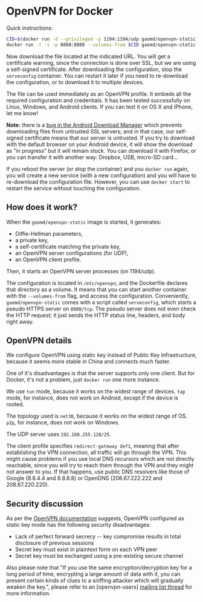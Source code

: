 # OpenVPN for Docker

Quick instructions:

```bash
CID=$(docker run -d --privileged -p 1194:1194/udp gaomd/openvpn-static)
docker run -t -i -p 8080:8080 --volumes-from $CID gaomd/openvpn-static serveconfig
```

Now download the file located at the indicated URL. You will get a
certificate warning, since the connection is done over SSL, but we are
using a self-signed certificate. After downloading the configuration,
stop the `serveconfig` container. You can restart it later if you need
to re-download the configuration, or to download it to multiple devices.

The file can be used immediately as an OpenVPN profile. It embeds all the
required configuration and credentials. It has been tested successfully on
Linux, Windows, and Android clients. If you can test it on OS X and iPhone,
let me know!

**Note:** there is a [bug in the Android Download Manager](
http://code.google.com/p/android/issues/detail?id=3492) which prevents
downloading files from untrusted SSL servers; and in that case, our
self-signed certificate means that our server is untrusted. If you
try to download with the default browser on your Android device,
it will show the download as "in progress" but it will remain stuck.
You can download it with Firefox; or you can transfer it with another
way: Dropbox, USB, micro-SD card...

If you reboot the server (or stop the container) and you `docker run`
again, you will create a new service (with a new configuration) and
you will have to re-download the configuration file. However, you can
use `docker start` to restart the service without touching the configuration.


## How does it work?

When the `gaomd/openvpn-static` image is started, it generates:

- Diffie-Hellman parameters,
- a private key,
- a self-certificate matching the private key,
- an OpenVPN server configurations (for UDP),
- an OpenVPN client profile.

Then, it starts an OpenVPN server processes (on 1194/udp).

The configuration is located in `/etc/openvpn`, and the Dockerfile
declares that directory as a volume. It means that you can start another
container with the `--volumes-from` flag, and access the configuration.
Conveniently, `gaomd/openvpn-static` comes with a script called
`serveconfig`, which starts a pseudo HTTPS server on `8080/tcp`.
The pseudo server does not even check the HTTP request; it just sends
the HTTP status line, headers, and body right away.


## OpenVPN details

We configure OpenVPN using static key instead of Public Key Infrastructure,
because it seems more stable in China and connects much faster.

One of it's disadvantages is that the server supports only one client. But
for Docker, it's not a problem, just `docker run` one more instance.

We use `tun` mode, because it works on the widest range of devices.
`tap` mode, for instance, does not work on Android, except if the device
is rooted.

The topology used is `net30`, because it works on the widest range of OS.
`p2p`, for instance, does not work on Windows.

The UDP server uses `192.168.255.128/25`.

The client profile specifies `redirect-gateway def1`, meaning that after
establishing the VPN connection, all traffic will go through the VPN.
This might cause problems if you use local DNS recursors which are not
directly reachable, since you will try to reach them through the VPN
and they might not answer to you. If that happens, use public DNS
resolvers like those of Google (8.8.4.4 and 8.8.8.8) or OpenDNS
(208.67.222.222 and 208.67.220.220).


## Security discussion

As per the [OpenVPN documentation](
http://openvpn.net/index.php/open-source/documentation/miscellaneous/78)
suggests, OpenVPN configured as static key mode has the following security
disadvantages:

- Lack of perfect forward secrecy -- key compromise results in total
disclosure of previous sessions
- Secret key must exist in plaintext form on each VPN peer
- Secret key must be exchanged using a pre-existing secure channel

Also please note that "If you use the same encryption/decryption key for
a long period of time, encrypting a large amount of data with it, you can
present certain kinds of clues to a sniffing attacker which will gradually
weaken the key.", please refer to an [openvpn-users] [mailing list thread](
http://openvpn.net/archive/openvpn-users/2004-11/msg00601.html) for more
information.
